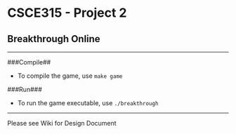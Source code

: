 # CSCE315 - Project 2
## Breakthrough Online

***

###Compile##

* To compile the game, use `make game`

###Run###

* To run the game executable, use `./breakthrough`

***

Please see Wiki for Design Document

